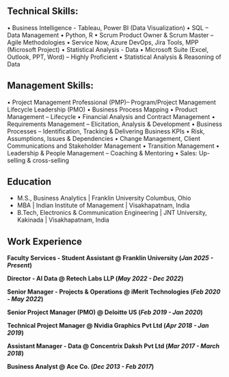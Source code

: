 ## Technical Skills: 

• Business Intelligence - Tableau, Power BI (Data Visualization)
• SQL – Data Management
• Python, R
• Scrum Product Owner & Scrum Master – Agile Methodologies
• Service Now, Azure DevOps, Jira Tools, MPP (Microsoft Project)
• Statistical Analysis - Data
• Microsoft Suite (Excel, Outlook, PPT, Word) – Highly Proficient
• Statistical Analysis & Reasoning of Data


## Management Skills:

• Project Management Professional (PMP)– Program/Project Management Lifecycle Leadership (PMO)
• Business Process Mapping
• Product Management – Lifecycle
• Financial Analysis and Contract Management
• Requirements Management – Elicitation, Analysis & Development 
• Business Processes – Identification, Tracking & Delivering Business KPIs
• Risk, Assumptions, Issues & Dependencies
• Change Management, Client Communications and Stakeholder Management
• Transition Management
• Leadership & People Management – Coaching & Mentoring
• Sales: Up-selling & cross-selling


## Education

- M.S., Business Analytics | Franklin University Columbus, Ohio 
- MBA | Indian Institute of Management | Visakhapatnam, India
- B.Tech, Electronics & Communication Engineering | JNT University, Kakinada | Visakhapatnam, India

## Work Experience
**Faculty Services - Student Assistant @ Franklin University (_Jan 2025 - Present_)**

**Director - AI Data @ Retech Labs LLP (_May 2022 - Dec 2022_)**

**Senior Manager - Projects & Operations @ iMerit Technologies (_Feb 2020 - May 2022_)**

**Senior Project Manager (PMO) @ Deloitte US (_Feb 2019 - Jan 2020_)**

**Technical Project Manager @ Nvidia Graphics Pvt Ltd (_Apr 2018 - Jan 2019_)**

**Assistant Manager - Data @ Concentrix Daksh Pvt Ltd (_Mar 2017 - March 2018_)**

**Business Analyst @ Ace Co. (_Dec 2013 - Feb 2017_)**

		

